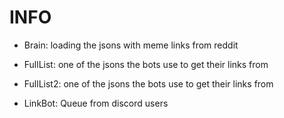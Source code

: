 # INFO

 - Brain: loading the jsons with meme links from reddit
   
 - FullList: one of the jsons the bots use to get their links from
   
 - FullList2: one of the jsons the bots use to get their links from
   
 - LinkBot: Queue from discord users
